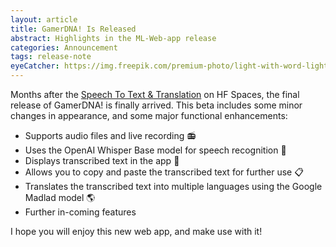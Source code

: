 ```yaml
---
layout: article
title: GamerDNA! Is Released 
abstract: Highlights in the ML-Web-app release
categories: Announcement
tags: release-note
eyeCatcher: https://img.freepik.com/premium-photo/light-with-word-light-it_777078-14344.jpg
---
```


Months after the [Speech To Text & Translation](https://huggingface.co/spaces/PhuongPhan/Audio_Transcribe_Translate) on HF Spaces, the final release of GamerDNA! is finally arrived. This beta includes some minor changes in appearance, and some major functional enhancements:
* Supports audio files and live recording 📻
* Uses the OpenAI Whisper Base model for speech recognition 💬
* Displays transcribed text in the app 📝
* Allows you to copy and paste the transcribed text for further use 📋
* Translates the transcribed text into multiple languages using the Google Madlad model 🌎
* Further in-coming features 

I hope you will enjoy this new web app, and make use with it!

